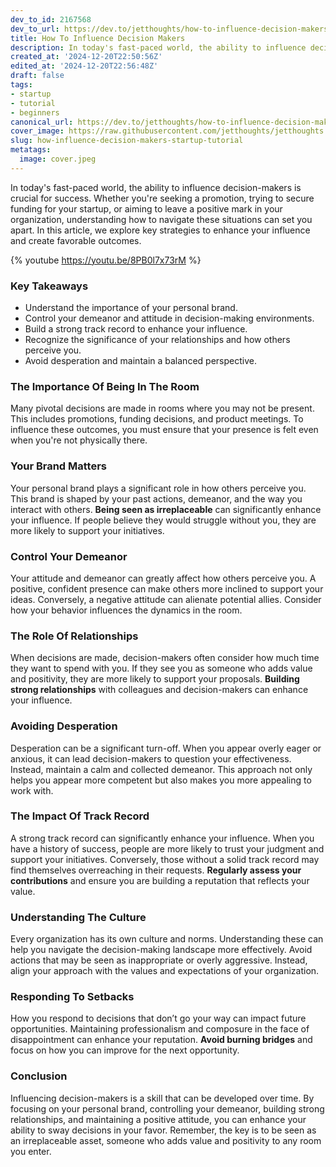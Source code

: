 ```yaml
---
dev_to_id: 2167568
dev_to_url: https://dev.to/jetthoughts/how-to-influence-decision-makers-1fmo
title: How To Influence Decision Makers
description: In today's fast-paced world, the ability to influence decision-makers is crucial for success. Whether...
created_at: '2024-12-20T22:50:56Z'
edited_at: '2024-12-20T22:56:48Z'
draft: false
tags:
- startup
- tutorial
- beginners
canonical_url: https://dev.to/jetthoughts/how-to-influence-decision-makers-1fmo
cover_image: https://raw.githubusercontent.com/jetthoughts/jetthoughts.github.io/master/content/blog/how-influence-decision-makers-startup-tutorial/cover.jpeg
slug: how-influence-decision-makers-startup-tutorial
metatags:
  image: cover.jpeg
---
```

In today's fast-paced world, the ability to influence decision-makers is crucial for success. Whether you're seeking a promotion, trying to secure funding for your startup, or aiming to leave a positive mark in your organization, understanding how to navigate these situations can set you apart. In this article, we explore key strategies to enhance your influence and create favorable outcomes.

{% youtube https://youtu.be/8PB0l7x73rM %}

### Key Takeaways

*   Understand the importance of your personal brand.
*   Control your demeanor and attitude in decision-making environments.
*   Build a strong track record to enhance your influence.
*   Recognize the significance of your relationships and how others perceive you.
*   Avoid desperation and maintain a balanced perspective.

### The Importance Of Being In The Room

Many pivotal decisions are made in rooms where you may not be present. This includes promotions, funding decisions, and product meetings. To influence these outcomes, you must ensure that your presence is felt even when you're not physically there.

### Your Brand Matters

Your personal brand plays a significant role in how others perceive you. This brand is shaped by your past actions, demeanor, and the way you interact with others. **Being seen as irreplaceable** can significantly enhance your influence. If people believe they would struggle without you, they are more likely to support your initiatives.

### Control Your Demeanor

Your attitude and demeanor can greatly affect how others perceive you. A positive, confident presence can make others more inclined to support your ideas. Conversely, a negative attitude can alienate potential allies. Consider how your behavior influences the dynamics in the room.

### The Role Of Relationships

When decisions are made, decision-makers often consider how much time they want to spend with you. If they see you as someone who adds value and positivity, they are more likely to support your proposals. **Building strong relationships** with colleagues and decision-makers can enhance your influence.

### Avoiding Desperation

Desperation can be a significant turn-off. When you appear overly eager or anxious, it can lead decision-makers to question your effectiveness. Instead, maintain a calm and collected demeanor. This approach not only helps you appear more competent but also makes you more appealing to work with.

### The Impact Of Track Record

A strong track record can significantly enhance your influence. When you have a history of success, people are more likely to trust your judgment and support your initiatives. Conversely, those without a solid track record may find themselves overreaching in their requests. **Regularly assess your contributions** and ensure you are building a reputation that reflects your value.

### Understanding The Culture

Every organization has its own culture and norms. Understanding these can help you navigate the decision-making landscape more effectively. Avoid actions that may be seen as inappropriate or overly aggressive. Instead, align your approach with the values and expectations of your organization.

### Responding To Setbacks

How you respond to decisions that don’t go your way can impact future opportunities. Maintaining professionalism and composure in the face of disappointment can enhance your reputation. **Avoid burning bridges** and focus on how you can improve for the next opportunity.

### Conclusion

Influencing decision-makers is a skill that can be developed over time. By focusing on your personal brand, controlling your demeanor, building strong relationships, and maintaining a positive attitude, you can enhance your ability to sway decisions in your favor. Remember, the key is to be seen as an irreplaceable asset, someone who adds value and positivity to any room you enter.